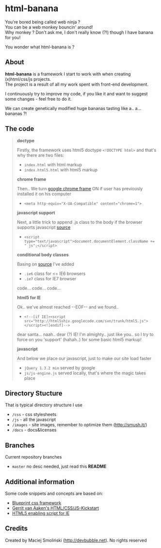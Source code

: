 # html-banana

You're bored being called web ninja ?  
You can be a web monkey bouncin' around!  
Why monkey ? Don't ask me, I don't really know (?!) though I have banana for you!  

You wonder what html-banana is ?


## About

**html-banana** is a framework I start to work with when creating (x)html/css/js projects.  
The project is a result of all my work spent with front-end development.  

I continuously try to improve my code, if you like it and want to suggest some changes - feel free to do it.  

We can create genetically modified huge bananas tasting like a.. a... bananas ?!


## The code


> **doctype**
>
>
> Firstly, the framework uses html5 doctype `<!DOCTYPE html>` and that's why there are two files:
>
> * `index.html` with html markup
> * `index.html5.html` with html5 markup
>
>
> **chrome frame**
>
>
> Then.. We turn [google chrome frame](http://code.google.com/intl/pl-PL/chrome/chromeframe/) ON if user has previously installed it on his computer
> 
> * `<meta http-equiv="X-UA-Compatible" content="chrome=1">`
>
>
> **javascript support**
>
>
> Next, a little trick to append .js class to the body if the browser supports javascript [source](http://www.webkrauts.de/2008/12/14/sehr-sehr-schnelle-seiten-website-performance-best-practice-teil-2/)
>
> * `<script type="text/javascript">document.documentElement.className += " js";</script>`
>
>
> **conditional body classes**
>
>
> Basing on [source](http://codecandies.de/2008/12/12/conditional-comments-wenige-requests/) I've added
>
> * `.ie6` class for <= IE6 browsers
> * `.ie7` class for IE7 browser
>
>
> code...
> code...
> code...
>
>
> **html5 for IE**
> 
>
> Ok.. we've almost reached --EOF-- and we found..
>
> * `<!--[if IE]><script src="http://html5shiv.googlecode.com/svn/trunk/html5.js"></script><![endif]-->`
>
> dear santa... naah.. dear (?) IE! I'm almighty.. just like you.. so I try to force on you 'support' (hahah..) for some basic html5 markup!
>
>
> **javascript**
> 
> 
> And below we place our javascript, just to make our site load faster
> 
> * `jQuery 1.3.2 min` served by google
> * `js/js-engine.js` served locally, that's where the magic takes place


## Directory Stucture

That is typical directory structure I use

* `/css` - css stylesheets
* `/js` - all the javascript
* `/images` - site images, remember to optimize them (http://smush.it/)
* `/docs` - docs&licenses


## Branches

Current repository branches

* `master` no desc needed, just read this **README**


## Additional information

Some code snippets and concepts are based on:

* [Blueprint css framework](http://blueprintcss.org) 
* [Gerrit van Aaken's HTML/CSS/JS-Kickstart](http://praegnanz.de/weblog/htmlcssjs-kickstart)
* [HTML5 enabling script for IE](http://remysharp.com/2009/01/07/html5-enabling-script/)


## Credits

Created by Maciej Smoliński (http://devbubble.net). No rights reserved